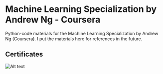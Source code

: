 # Machine Learning Specialization by Andrew Ng - Coursera
 Python-code materials for the Machine Learning Specialization by Andrew Ng (Coursera). I put the materials here for references in the future.

## Certificates
![Alt text](Supervised_Machine_Learning/MachineLearning1_LHA.png?raw=true "Title")